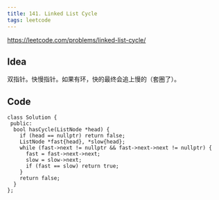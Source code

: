 ```yaml
---
title: 141. Linked List Cycle
tags: leetcode
---
```


https://leetcode.com/problems/linked-list-cycle/

## Idea

双指针。快慢指针。如果有环，快的最终会追上慢的（套圈了）。

## Code

```cpp=
class Solution {
 public:
  bool hasCycle(ListNode *head) {
    if (head == nullptr) return false;
    ListNode *fast{head}, *slow{head};
    while (fast->next != nullptr && fast->next->next != nullptr) {
      fast = fast->next->next;
      slow = slow->next;
      if (fast == slow) return true;
    }
    return false;
  }
};
```